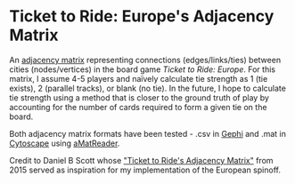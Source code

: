 # Ticket to Ride: Europe's Adjacency Matrix
An [adjacency matrix](http://faculty.ucr.edu/~hanneman/nettext/C5_%20Matrices.html) representing connections (edges/links/ties) between cities (nodes/vertices) in the board game _Ticket to Ride: Europe_. For this matrix, I assume 4-5 players and naïvely calculate tie strength as 1 (tie exists), 2 (parallel tracks), or blank (no tie). In the future, I hope to calculate tie strength using a method that is closer to the ground truth of play by accounting for the number of cards required to form a given tie on the board.

Both adjacency matrix formats have been tested - .csv in [Gephi](https://gephi.org/) and .mat in [Cytoscape](https://cytoscape.org/) using [aMatReader](http://apps.cytoscape.org/apps/amatreader).

Credit to Daniel B Scott whose ["Ticket to Ride's Adjacency Matrix"](https://danbscott.ghost.io/ticket-to-rides-adjacency-matrix/) from 2015 served as inspiration for my implementation of the European spinoff. 
